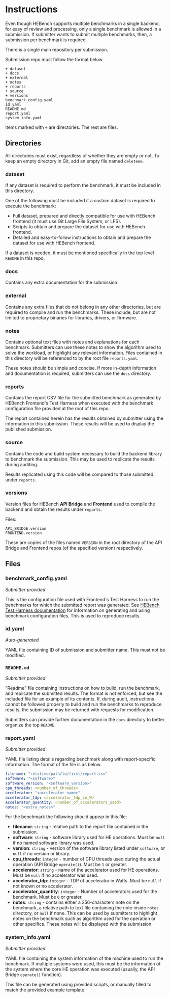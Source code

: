 # Instructions
Even though HEBench supports multiple benchmarks in a single backend, for easy of review and processing, only a single benchmark is allowed in a submission. If submitter wants to submit multiple benchmarks, then, a submission per benchmark is required.

There is a single main repository per submission.

Submission repo must follow the format below.

```
+ dataset
+ docs
+ external
+ notes
+ reports
+ source
+ versions
benchmark_config.yaml
id.yaml
README.md
report.yaml
system_info.yaml
```

Items marked with `+` are directories. The rest are files.

## Directories

All directories must exist, regardless of whether they are empty or not. To keep an empty directory in Git, add an empty file named `deleteme`.

### dataset
If any dataset is required to perform the benchmark, it must be included in this directory.

One of the following must be included if a custom dataset is required to execute the benchmark:

- Full dataset, prepared and directly compatible for use with HEBench frontend (it must use Git Large File System, or LFS).
- Scripts to obtain and prepare the dataset for use with HEBench frontend.
- Detailed and easy-to-follow instructions to obtain and prepare the dataset for use with HEBench frontend.

If a dataset is needed, it must be mentioned specifically in the top level `README` in this repo.

### docs
Contains any extra documentation for the submission.

### external
Contains any extra files that do not belong in any other directories, but are required to compile and run the benchmarks. These include, but are not limited to proprietary binaries for libraries, drivers, or firmware.

### notes
Contains optional text files with notes and explanations for each benchmark. Submitters can use these notes to show the algorithm used to solve the workload, or highlight any relevant information. Files contained in this directory will be referenced to by the root file `reports.yaml`.

These notes should be simple and concise. If more in-depth information and documentation is required, submitters can use the `docs` directory.

### reports
Contains the report CSV file for the submitted benchmark as generated by HEBench Frontend's Test Harness when executed with the benchmark configuration file provided at the root of this repo.

The report contained herein has the results obtained by submitter using the information in this submission. These results will be used to display the published submission.

### source
Contains the code and build system necessary to build the backend library to benchmark the submission. This may be used to replicate the results during auditing.

Results replicated using this code will be compared to those submitted under `reports`.

### versions
Version files for HEBench **API Bridge** and **Frontend** used to compile the backend and obtain the results under `reports`.

Files:

```
API_BRIDGE.version
FRONTEND.version
```

These are copies of the files named `VERSION` in the root directory of the API Bridge and Frontend repos (of the specified version) respectively.

## Files

### benchmark_config.yaml
*Submitter provided*

This is the configuration file used with Frontend's Test Harness to run the benchmarks for which the submitted report was generated. See [HEBench Test Harness documentation](https://hebench.github.io/frontend/test_harness_usage_guide.html) for information on generating and using benchmark configuration files. This is used to reproduce results.

### id.yaml
*Auto-generated*

YAML file containing ID of submission and submitter name. This must not be modified.

### `README.md`
*Submitter provided*

"Readme" file containing instructions on how to build, run the benchmark, and replicate the submitted results. The format is not enforced, but see the included file for an example of its contents. If, during audit, instructions cannot be followed properly to build and run the benchmarks to reproduce results, the submission may be returned with requests for modification.

Submitters can provide further documentation in the `docs` directory to better organize the top `README`.

### report.yaml
*Submitter provided*

YAML file listing details regarding benchmark along with report-specific information. The format of the file is as below.
```yaml
filename: "relative/path/to/first/report.csv"
software: "<software>"
software_version: "<software_version>"
cpu_threads: <number_of_threads>
accelerator: "<accelerator_name>"
accelerator_tdp: <accelerator_tdp_in_W>
accelerator_quantity: <number_of_accelerators_used>
notes: "<extra_notes>"
```

For the benchmark the following should appear in this file:

- **filename**: `string` - relative path to the report file contained in the submission.
- **software**: `string` - software library used for HE operations. Must be `null` if no named software library was used.
- **version**: `string` - version of the software library listed under `software`, or `null` if no version or library.
- **cpu_threads**: `integer` - number of CPU threads used during the actual operation (API Bridge `operate()`). Must be `1` or greater.
- **accelerator**: `string` - name of the accelerator used for HE operations. Must be `null` if no accelerator was used.
- **accelerator_tdp**: `integer` - TDP of accelerator in Watts. Must be `null` if not known or no accelerator.
- **accelerator_quantity**: `integer` - Number of accelerators used for the benchmark. Must be `0` or greater.
- **notes**: `string` - contains either a 256-characters note on the benchmark, a relative path to text file containing the note inside `notes` directory, or `null` if none. This can be used by submitters to highlight notes on the benchmark such as algorithm used for the operation or other specifics. These notes will be displayed with the submission.

### system_info.yaml
*Submitter provided*

YAML file containing the system information of the machine used to run the benchmark. If multiple systems were used, this must be the information of the system where the core HE operation was executed (usually, the API Bridge `operate()` function).

This file can be generated using provided scripts, or manually filled to match the provided example template.

